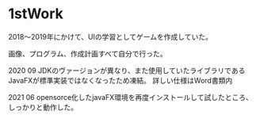 # 1stWork
2018～2019年にかけて、UIの学習としてゲームを作成していた。

画像、プログラム、作成計画すべて自分で行った。

2020 09
JDKのヴァージョンが異なり、また使用していたライブラリであるJavaFXが標準実装ではなくなったため凍結。
詳しい仕様はWord書類内

2021 06
opensorce化したjavaFX環境を再度インストールして試したところ、しっかりと動作した。
